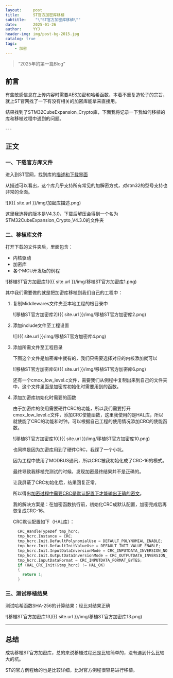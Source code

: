 ```yaml
---
layout:     post
title:      ST官方加密库移植
subtitle:    "\"ST官方加密库移植\""
date:       2025-01-26
author:     YYJ
header-img: img/post-bg-2015.jpg
catalog: true
tags:
    - 加密
---
```


> “2025年的第一篇Blog”


## 前言

有些敏感信息在上传内容时需要AES加密和哈希函数，本着不重复造轮子的宗旨，就上ST官网找了一下有没有相关的加密库能拿来直接用。

结果找到了STM32CubeExpansion_Crypto库，下面我将记录一下我如何移植的库和移植过程中遇到的问题。

<p id = "build"></p>
---

## 正文

### 一、下载官方库文件

进入到ST官网，找到库的[描述和下载界面](https://www.st.com.cn/zh/embedded-software/x-cube-cryptolib.html )

从描述可以看出，这个库几乎支持所有常见的加解密方式，对stm32的型号支持也非常的全面。

![]({{ site.url }}/img/加密库描述.png)

这里我选择的版本是V4.3.0，下载后解压会得到一个名为STM32CubeExpansion_Crypto_V4.3.0的文件夹



### 二、移植库文件

打开下载的文件夹后，里面包含：

- 内核驱动
- 加密库
- 各个MCU开发板的例程

![移植ST官方加密库1]({{ site.url }}/img/移植ST官方加密库1.png)

其中我们需要做的就是把加密库移植到我们自己的工程中：

1. 复制Middlewares文件夹至本地工程的根目录中

   ![移植ST官方加密库2]({{ site.url }}/img/移植ST官方加密库2.png)

2. 添加include文件至工程设置

   ![]({{ site.url }}/img/移植ST官方加密库4.png)

3. 添加所需文件至工程目录

   下图这个文件是加密库中就有的，我们只需要选择对应的内核添加就可以

   ![移植ST官方加密库6]({{ site.url }}/img/移植ST官方加密库6.png)

   还有一个cmox_low_level.c文件，需要我们从例程中复制出来到自己的文件夹中，这个文件里面是加密库初始化时需要用到的函数。

4. 添加加密库初始化时需要的函数

   由于加密库的使用需要硬件CRC的功能，所以我们需要打开cmox_low_level.c文件，添加CRC使能函数，这里我使用的是HAL库，所以就使能了CRC的功能和时钟。可以根据自己工程的使用情况添加CRC的使能函数。

   ![移植ST官方加密库10]({{ site.url }}/img/移植ST官方加密库10.png)

   也同样是因为加密库用到了硬件CRC，我踩了一个小坑。

   因为工程中使用了MODBUS通讯，所以CRC被我初始化成了CRC-16的模式。

   最终导致我移植完测试的时候，发现加密最终结果并不是正确的。

   让我屏蔽了CRC初始化后，结果回复正常。

   所以得出<u>加密过程中需要CRC是默认配置下才能输出正确的密文</u>。

   我的解决方案是：在加密函数执行前，初始化CRC成默认配置，加密完成后再恢复成CRC-16。
   
   CRC默认配置如下（HAL库）：

   ```c
     CRC_HandleTypeDef tmp_hcrc;     
     tmp_hcrc.Instance = CRC;
     tmp_hcrc.Init.DefaultPolynomialUse = DEFAULT_POLYNOMIAL_ENABLE;
     tmp_hcrc.Init.DefaultInitValueUse = DEFAULT_INIT_VALUE_ENABLE;
     tmp_hcrc.Init.InputDataInversionMode = CRC_INPUTDATA_INVERSION_NONE;
     tmp_hcrc.Init.OutputDataInversionMode = CRC_OUTPUTDATA_INVERSION_DISABLE;
     tmp_hcrc.InputDataFormat = CRC_INPUTDATA_FORMAT_BYTES;
     if (HAL_CRC_Init(&tmp_hcrc) != HAL_OK)
     {
       return 1;
     }
   ```
   
   

### 三、测试移植结果

测试哈希函数SHA-256的计算结果：经比对结果正确

![移植ST官方加密库13]({{ site.url }}/img/移植ST官方加密库13.png)



---

## 总结

成功移植ST官方加密库，总的来说移植过程还是比较简单的，没有遇到什么比较大的坑。

ST的官方例程给的也是比较详细，比对官方例程很容易进行移植。
